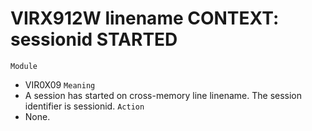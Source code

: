 # VIRX912W linename CONTEXT: sessionid STARTED
`Module`
- VIR0X09
`Meaning`
- A session has started on cross-memory line linename. The session identifier is sessionid.
`Action`
- None.
